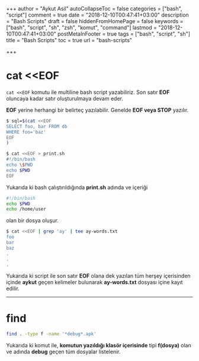 +++
author = "Aykut Asil"
autoCollapseToc = false
categories = ["bash", "script"]
comment = true
date = "2018-12-10T00:47:41+03:00"
description = "Bash Scripts"
draft = false
hiddenFromHomePage = false
keywords = ["bash", "script", "sh", "zsh", "komut", "command"]
lastmod = "2018-12-10T00:47:41+03:00"
postMetaInFooter = true
tags = ["bash", "script", "sh"]
title = "Bash Scripts"
toc = true
url = "bash-scripts"

+++

# cat <<EOF

`cat <<EOF` komutu ile multiline bash script yazabiliriz. Son satır **EOF** oluncaya kadar satır oluşturulmaya devam eder.

**EOF** yerine herhangi bir belirteç yazılabilir. Genelde **EOF veya STOP** yazılır.


```bash
$ sql=$(cat <<EOF
SELECT foo, bar FROM db
WHERE foo='baz'
EOF
)
```

```bash
$ cat <<EOF > print.sh
#!/bin/bash
echo \$PWD
echo $PWD
EOF
```

Yukarıda ki bash çalıştırıldığında **print.sh** adında ve içeriği

```bash
#!/bin/bash
echo $PWD
echo /home/user
```

olan bir dosya oluşur.

```bash
$ cat <<EOF | grep 'ay' | tee ay-words.txt
foo
bar
baz
.
.
.
```

Yukarıda ki script ile son satır **EOF** olana dek yazılan tüm herşey içerisinden içinde **aykut** geçen kelimeler bulunarak **ay-words.txt** dosyası içine kayıt edilir.

---

# find

```bash
find . -type f -name '*debug*.apk'
```

Yukarıda ki komut ile, **komutun yazıldığı klasör içerisinde** tipi **f(dosya)** olan ve adında **debug** geçen tüm dosyalar listelenir.
